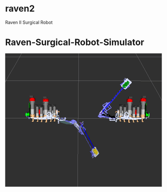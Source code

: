 raven2
======

Raven II Surgical Robot
# Raven-Surgical-Robot-Simulator
![alt tag](https://raw.githubusercontent.com/abbkrish/Raven-Surgical-Robot-Simulator/master/Screenshot%202015-04-01%2023.40.55.png)
